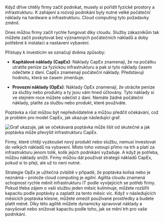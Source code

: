 Když dříve chtěly firmy začít podnikat, musely si pořídit fyzické prostory a infrastrukturu. K zahájení a rozvoji podnikání byly nutné velké počáteční náklady na hardware a infrastrukturu. Cloud computing tyto požadavky změnil. 

Dnes můžou firmy začít rychle fungovat díky cloudu. Služby zákazníkům tak můžete začít poskytovat bez významných počátečních nákladů a doby potřebné k instalaci a nastavení vybavení.

Přístupy k investicím se označují dvěma způsoby:

- **Kapitálové náklady (CapEx)**: Náklady CapEx znamenají, že na počátku utratíte peníze za fyzickou infrastrukturu a pak si tyto náklady časem odečtete z daní. CapEx znamenají počáteční náklady. Představují hodnotu, která se časem zmenšuje.

- **Provozní náklady (OpEx)**: Náklady OpEx znamenají, že utrácíte peníze za služby nebo produkty a ty jsou vám hned účtovány. Tyto náklady si ve stejném roce můžete odečíst z daní. Nemáte žádné počáteční náklady, platíte za službu nebo produkt, které používáte.

Poptávka a růst můžou být nepředvídatelné a můžou předčit očekávání, což je problém pro model CapEx, jak ukazuje následující graf.

![Graf ukazuje, jak se očekávaná poptávka může lišit od skutečné a jak poptávka může převýšit infrastrukturu CapEx.](../media/3c-capexvsopex.png)

Firmy, které chtějí vyzkoušet nový produkt nebo službu, nemusí investovat do velkých nákladů na vybavení. Místo toho vstoupí přímo na trh a platí za infrastrukturu jenom tolik, kolik jejich podnikání vyžaduje. A když je potřeba, můžou náklady snížit. Firmy můžou dál používat strategii nákladů CapEx, pokud si to přejí, ale už to není nutné. 

Strategie OpEx je užitečná zvláště v případě, že poptávka kolísá nebo je neznámá – protože cloud computing je _agilní_. Agilita cloudu znamená schopnost rychle měnit infrastrukturu IT podle vyvíjejících se potřeb firmy. Pokud třeba zájem o vaši službu jeden měsíc kulminuje, můžete rozšířit kapacitu podle poptávky a zaplatit za tento měsíc víc. Když v následujících měsících poptávka klesne, můžete omezit používané prostředky a budete platit méně. Díky této agilitě můžete dynamicky spravovat náklady a navyšovat nebo snižovat kapacitu podle toho, jak se mění trh pro vaše podnikání.